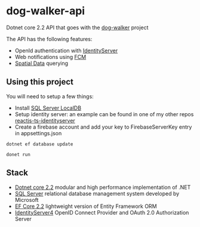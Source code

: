 # dog-walker-api

Dotnet core 2.2 API that goes with the [dog-walker](https://github.com/ThunderDev1/dog-walker) project

The API has the following features:

- OpenId authentication with [IdentityServer](https://identityserver.io)
- Web notifications using [FCM](https://firebase.google.com/docs/cloud-messaging/)
- [Spatial Data](https://docs.microsoft.com/en-us/ef/core/modeling/spatial) querying

## Using this project

You will need to setup a few things:

- Install [SQL Server LocalDB](https://go.microsoft.com/fwlink/?linkid=853017)
- Setup identity server: an example can be found in one of my other repos [reactjs-ts-identityserver](https://github.com/ThunderDev1/reactjs-ts-identityserver)
- Create a firebase account and add your key to FirebaseServerKey entry in appsettings.json

`dotnet ef database update`

`donet run`

## Stack

* [Dotnet core 2.2](https://www.microsoft.com/net/core#windowscmd) modular and high performance implementation of .NET
* [SQL Server](https://www.microsoft.com/sql-server) relational database management system developed by Microsoft
* [EF Core 2.2](https://docs.microsoft.com/ef/core/) lightweight version of Entity Framework ORM
* [IdentityServer4](https://github.com/identityserver) OpenID Connect Provider and OAuth 2.0 Authorization Server